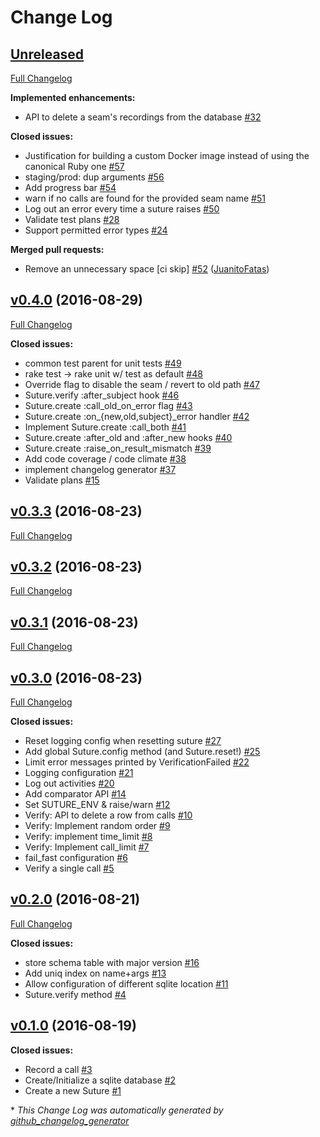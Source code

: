 # Change Log

## [Unreleased](https://github.com/testdouble/suture/tree/HEAD)

[Full Changelog](https://github.com/testdouble/suture/compare/v0.4.0...HEAD)

**Implemented enhancements:**

- API to delete a seam's recordings from the database [\#32](https://github.com/testdouble/suture/issues/32)

**Closed issues:**

- Justification for building a custom Docker image instead of using the canonical Ruby one [\#57](https://github.com/testdouble/suture/issues/57)
- staging/prod: dup arguments [\#56](https://github.com/testdouble/suture/issues/56)
- Add progress bar [\#54](https://github.com/testdouble/suture/issues/54)
- warn if no calls are found for the provided seam name [\#51](https://github.com/testdouble/suture/issues/51)
- Log out an error every time a suture raises [\#50](https://github.com/testdouble/suture/issues/50)
- Validate test plans [\#28](https://github.com/testdouble/suture/issues/28)
- Support permitted error types [\#24](https://github.com/testdouble/suture/issues/24)

**Merged pull requests:**

- Remove an unnecessary space \[ci skip\] [\#52](https://github.com/testdouble/suture/pull/52) ([JuanitoFatas](https://github.com/JuanitoFatas))

## [v0.4.0](https://github.com/testdouble/suture/tree/v0.4.0) (2016-08-29)
[Full Changelog](https://github.com/testdouble/suture/compare/v0.3.3...v0.4.0)

**Closed issues:**

- common test parent for unit tests [\#49](https://github.com/testdouble/suture/issues/49)
- rake test -\> rake unit w/ test as default [\#48](https://github.com/testdouble/suture/issues/48)
- Override flag to disable the seam / revert to old path [\#47](https://github.com/testdouble/suture/issues/47)
- Suture.verify :after\_subject hook [\#46](https://github.com/testdouble/suture/issues/46)
- Suture.create :call\_old\_on\_error flag [\#43](https://github.com/testdouble/suture/issues/43)
- Suture.create :on\_{new,old,subject}\_error handler [\#42](https://github.com/testdouble/suture/issues/42)
- Implement Suture.create :call\_both [\#41](https://github.com/testdouble/suture/issues/41)
- Suture.create :after\_old and :after\_new hooks [\#40](https://github.com/testdouble/suture/issues/40)
- Suture.create :raise\_on\_result\_mismatch [\#39](https://github.com/testdouble/suture/issues/39)
- Add code coverage / code climate [\#38](https://github.com/testdouble/suture/issues/38)
- implement changelog generator [\#37](https://github.com/testdouble/suture/issues/37)
- Validate plans [\#15](https://github.com/testdouble/suture/issues/15)

## [v0.3.3](https://github.com/testdouble/suture/tree/v0.3.3) (2016-08-23)
[Full Changelog](https://github.com/testdouble/suture/compare/v0.3.2...v0.3.3)

## [v0.3.2](https://github.com/testdouble/suture/tree/v0.3.2) (2016-08-23)
[Full Changelog](https://github.com/testdouble/suture/compare/v0.3.1...v0.3.2)

## [v0.3.1](https://github.com/testdouble/suture/tree/v0.3.1) (2016-08-23)
[Full Changelog](https://github.com/testdouble/suture/compare/v0.3.0...v0.3.1)

## [v0.3.0](https://github.com/testdouble/suture/tree/v0.3.0) (2016-08-23)
[Full Changelog](https://github.com/testdouble/suture/compare/v0.2.0...v0.3.0)

**Closed issues:**

- Reset logging config when resetting suture [\#27](https://github.com/testdouble/suture/issues/27)
- Add global Suture.config method \(and Suture.reset!\) [\#25](https://github.com/testdouble/suture/issues/25)
- Limit error messages printed by VerificationFailed [\#22](https://github.com/testdouble/suture/issues/22)
- Logging configuration [\#21](https://github.com/testdouble/suture/issues/21)
- Log out activities [\#20](https://github.com/testdouble/suture/issues/20)
- Add comparator API [\#14](https://github.com/testdouble/suture/issues/14)
- Set SUTURE\_ENV & raise/warn [\#12](https://github.com/testdouble/suture/issues/12)
- Verify: API to delete a row from calls [\#10](https://github.com/testdouble/suture/issues/10)
- Verify: Implement random order [\#9](https://github.com/testdouble/suture/issues/9)
- Verify: implement time\_limit [\#8](https://github.com/testdouble/suture/issues/8)
- Verify: Implement call\_limit [\#7](https://github.com/testdouble/suture/issues/7)
- fail\_fast configuration [\#6](https://github.com/testdouble/suture/issues/6)
- Verify a single call [\#5](https://github.com/testdouble/suture/issues/5)

## [v0.2.0](https://github.com/testdouble/suture/tree/v0.2.0) (2016-08-21)
[Full Changelog](https://github.com/testdouble/suture/compare/v0.1.0...v0.2.0)

**Closed issues:**

- store schema table with major version [\#16](https://github.com/testdouble/suture/issues/16)
- Add uniq index on name+args [\#13](https://github.com/testdouble/suture/issues/13)
- Allow configuration of different sqlite location [\#11](https://github.com/testdouble/suture/issues/11)
- Suture.verify method [\#4](https://github.com/testdouble/suture/issues/4)

## [v0.1.0](https://github.com/testdouble/suture/tree/v0.1.0) (2016-08-19)
**Closed issues:**

- Record a call [\#3](https://github.com/testdouble/suture/issues/3)
- Create/Initialize a sqlite database [\#2](https://github.com/testdouble/suture/issues/2)
- Create a new Suture [\#1](https://github.com/testdouble/suture/issues/1)



\* *This Change Log was automatically generated by [github_changelog_generator](https://github.com/skywinder/Github-Changelog-Generator)*